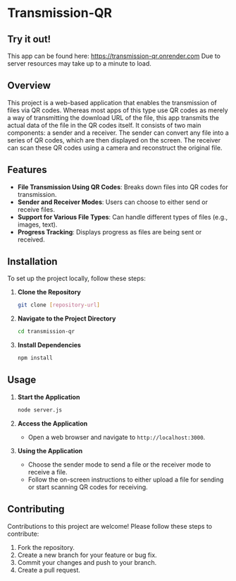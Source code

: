 # Transmission-QR

## Try it out!

This app can be found here: https://transmission-qr.onrender.com
Due to server resources may take up to a minute to load.

## Overview
This project is a web-based application that enables the transmission of files via QR codes. Whereas most apps of this type use QR codes as merely a way of transmitting the download URL of the file, this app transmits the actual data of the file in the QR codes itself. It consists of two main components: a sender and a receiver. The sender can convert any file into a series of QR codes, which are then displayed on the screen. The receiver can scan these QR codes using a camera and reconstruct the original file.

## Features
- **File Transmission Using QR Codes**: Breaks down files into QR codes for transmission.
- **Sender and Receiver Modes**: Users can choose to either send or receive files.
- **Support for Various File Types**: Can handle different types of files (e.g., images, text).
- **Progress Tracking**: Displays progress as files are being sent or received.

## Installation
To set up the project locally, follow these steps:

1. **Clone the Repository**
   ```bash
   git clone [repository-url]
   ```
2. **Navigate to the Project Directory**
   ```bash
   cd transmission-qr
   ```
3. **Install Dependencies**
   ```bash
   npm install
   ```

## Usage
1. **Start the Application**
   ```bash
   node server.js
   ```
2. **Access the Application**
   - Open a web browser and navigate to `http://localhost:3000`.

3. **Using the Application**
   - Choose the sender mode to send a file or the receiver mode to receive a file.
   - Follow the on-screen instructions to either upload a file for sending or start scanning QR codes for receiving.

## Contributing
Contributions to this project are welcome! Please follow these steps to contribute:

1. Fork the repository.
2. Create a new branch for your feature or bug fix.
3. Commit your changes and push to your branch.
4. Create a pull request.


